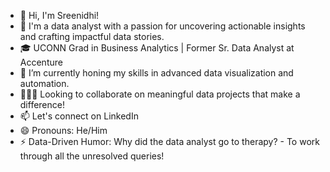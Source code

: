 - 👋 Hi, I'm Sreenidhi!
- 👀 I'm a data analyst with a passion for uncovering actionable insights and crafting impactful data stories.
- 🎓 UCONN Grad in Business Analytics | Former Sr. Data Analyst at Accenture
- 🌱 I’m currently honing my skills in advanced data visualization and automation.
- 👨🏻‍💻 Looking to collaborate on meaningful data projects that make a difference!
- 📫 Let's connect on LinkedIn
- 😄 Pronouns: He/Him
- ⚡ Data-Driven Humor: Why did the data analyst go to therapy? 
                      - To work through all the unresolved queries!

<!--
**Sreenidhi3098/Sreenidhi3098** is a ✨ _special_ ✨ repository because its `README.md` (this file) appears on your GitHub profile.

Here are some ideas to get you started:

- 🔭 I’m currently working on ...
- 🌱 I’m currently learning ...
- 👯 I’m looking to collaborate on ...
- 🤔 I’m looking for help with ...
- 💬 Ask me about ...
- 📫 How to reach me: ...
- 😄 Pronouns: ...
- ⚡ Fun fact: ...
-->
